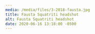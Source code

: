 ```yaml
---
media: /media/files/3-2018-fausta.jpg
title: Fausta Squatriti headshot
alt: Fausta Squatriti headshot
date: 2020-06-16 13:18:00 -0500
---
```

